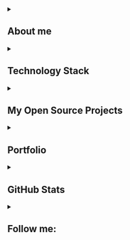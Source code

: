 <details align="left">
  <summary><h2><b>About me</b></h2></summary>
    <p>
      <h2 align="center">Unity Game Developer & Fullstack Web Developer & Web3 Enthusiast<br>
      <img width="800" src="Assets/github_snake.svg" alt="snake"/><br></h2>
    </p>
</details>

<details align="left">
  <summary><h2><b>Technology Stack</b></h2></summary>
    <p>
      <details align="center">
        <summary><h3><b>Programming languages</b></h3></summary>
          <p>
              <img alt="C#" src="https://img.shields.io/badge/-Csharp-090900?style=for-the-badge&logo=sharp&logoColor=FF00FF&color=black"/>
              <img alt="Java Script" src="https://img.shields.io/badge/-JavaScript-090900?style=for-the-badge&logo=javascript&logoColor=FFFF00&color=black"/>
              <img alt="TypeScript" src="https://img.shields.io/badge/-Typescript-090900?style=for-the-badge&logo=typescript&logoColor=1E90FF&color=black"/>
              <img alt="Node JS" src="https://img.shields.io/badge/-Node.Js-090900?style=for-the-badge&logo=nodedotjs&logoColor=32CD32&color=black"/>
          </p>
      </details>
      <details align="center">
        <summary><h3><b>IDE</b></h3></summary>
          <p>
              <img alt="Visual Studio" src="https://img.shields.io/badge/Visual Studio-000000.svg?style=for-the-badge&logo=sharp&logoColor=9400D3&color=black"/>
              <img alt="VS Code" src="https://img.shields.io/badge/VS Code-000000.svg?style=for-the-badge&logo=javascript&logoColor=1E90FF&color=black"/>
              <img alt="Rider" src="https://img.shields.io/badge/Rider-000000.svg?style=for-the-badge&logo=Rider&logoColor=DC143C&color=black"/>
          </p>
      </details>
      <details align="center">
        <summary><h3><b>Frameworks/Libraries</b></h3></summary>
          <p>
            <img alt="Unity" src="https://img.shields.io/badge/-Unity-090900?style=for-the-badge&logo=unity&color=black"/>
            <img alt="WPF" src="https://img.shields.io/badge/-WPF-090900?style=for-the-badge&logo=dask&logoColor=blue&color=black"/>
            <img alt="Firebase (analytics, database)" src="https://img.shields.io/badge/-Firebase-090900?style=for-the-badge&logo=firebase&logoColor=yellow&color=black"/>
            <img alt="Ton Connect" src="https://img.shields.io/badge/-Ton_Connect-090900?style=for-the-badge&logo=ton&logoColor=blue&color=black"/>
            <img alt="Wallet Connect" src="https://img.shields.io/badge/-Wallet_Connect-090900?style=for-the-badge&logo=walletconnect&logoColor=blue&color=black"/>
            <img alt="React JS" src="https://img.shields.io/badge/-React-090900?style=for-the-badge&logo=react&logoColor=blue&color=black"/>
            <img alt="Vite" src="https://img.shields.io/badge/-Vite-090900?style=for-the-badge&logo=vite&logoColor=32CD32&color=black"/>
            <img alt="Express JS" src="https://img.shields.io/badge/-Express-090900?style=for-the-badge&logo=express&logoColor=orange&color=black"/>
            <img alt="Axios JS" src="https://img.shields.io/badge/-Axios-090900?style=for-the-badge&logo=axios&logoColor=32CD32&color=black"/>
            <img alt="Telegram Bot API" src="https://img.shields.io/badge/-TG_Bot_API-090900?style=for-the-badge&logo=telegram&logoColor=blue&color=black"/>
            <img alt="Telegram Web App API" src="https://img.shields.io/badge/-TMA_API-090900?style=for-the-badge&logo=telegram&logoColor=blue&color=black"/>
          </p>
      </details>
      <details align="center">
        <summary><h3><b>DevOps</b></h3></summary>
          <p>
            <img alt="Ubuntu" src="https://img.shields.io/badge/-Ubuntu-090900?style=for-the-badge&logo=ubuntu&color=black"/>
            <img alt="Debian" src="https://img.shields.io/badge/-Debian-090900?style=for-the-badge&logo=debian&logoColor=blue&color=black"/>
            <img alt="Docker" src ="https://img.shields.io/badge/-Docker-090900?style=for-the-badge&logo=docker&logoColor=sky&color=black"/>
            <img alt="Nginx" src="https://img.shields.io/badge/-Nginx-090900?style=for-the-badge&logo=nginx&logoColor=32CD32&color=black"/>
          </p>
      </details>
      <details align="center">
        <summary><h3><b> Version Control Systems</b></h3></summary>
          <p>
            <img alt="Git" src ="https://img.shields.io/badge/-Git-090900?style=for-the-badge&logo=git&logoColor=sky&color=black"/>
            <img alt="Gitlab" src ="https://img.shields.io/badge/-Gitlab-090900?style=for-the-badge&logo=gitlab&logoColor=sky&color=black"/>
          </p>
      </details>
      <details align="center">
        <summary><h3><b>Management</b></h3></summary>
          <p>
               <img alt="Trello" src="https://img.shields.io/badge/-Trello-090900?style=for-the-badge&logo=trello&logoColor=blue&color=black"/>
          </p>
      </details>
      <details align="center">
        <summary><h3><b>Databases</b></h3></summary>
          <p>
              <img alt="PostgreSQL" src="https://img.shields.io/badge/PostgreSQL-000000.svg?style=for-the-badge&logo=PostgreSQL&logoColor=blue&color=black"/>
              <img alt="MongoDB" src="https://img.shields.io/badge/MongoDB-000000.svg?style=for-the-badge&logo=MongoDB&logoColor=32CD32&color=black"/>
          </p>
      </details>
    </p>
</details>

<details align="left">
  <summary><h2><b>My Open Source Projects</b></h2></summary>
    <p>
      <details align="center">
        <summary><h3><b>Telegram Libraries</b></h3></summary>
        <a href="https://github.com/MrVeit/Veittech-UnitonConnect">
          <img src ="https://img.shields.io/badge/-Uniton_Connect-090900?style=for-the-badge&logo=ton&logoColor=#00FFFF"/>
        </a>
        <a href="https://github.com/MrVeit/Veittech-UnigramPayment">
          <img src ="https://img.shields.io/badge/-Unigram_Payment-090900?style=for-the-badge&logo=telegram&logoColor=#00BFFF"/>
        </a>
        <a href="https://github.com/Veittech/UnigramAds">
          <img src ="https://img.shields.io/badge/-Unigram_Ads-090900?style=for-the-badge&logo=telegram&logoColor=#00BFFF"/>
        </a>
      </details>
      <details align="center">
        <summary><h3><b>Simple Mobile Ads Integrator</b></h3></summary>
        <a href="https://github.com/MrVeit/Veittech-SMAI-Appodeal">
          <img src ="https://img.shields.io/badge/-SMAI_Appodeal-090900?style=for-the-badge&logo=github&logoColor=#00BFFF"/>
        </a>
      </details>
    </p>
</details>

<details align="left">
  <summary><h2><b>Portfolio</b></h2></summary>
    <p>
       <details align="center">
        <summary><h3><b>Unity</b></h3></summary>
          <p>
            <a href="https://apps.apple.com/us/app/id6448569911"><img src="https://img.shields.io/badge/-Put_Out-090909?style=for-the-badge&logo=AppStore"></a>
            <a href="https://apps.apple.com/us/app/atomic-click-tap-tap-clicker/id6475219288"><img src="https://img.shields.io/badge/Atomic_Click-090909?style=for-the-badge&logo=AppStore"></a>
            <a href="https://apps.apple.com/us/app/put-hunt-beat-politicians/id6475219389"><img src="https://img.shields.io/badge/Put_Hunt-090909?style=for-the-badge&logo=AppStore"></a>
            <a href="https://apps.apple.com/us/app/move-out-parking-car-puzzle/id6475219309"><img src="https://img.shields.io/badge/Move_Out-090909?style=for-the-badge&logo=AppStore"></a>
            <a href="https://apps.apple.com/us/app/saunposium/id6475219261"><img src="https://img.shields.io/badge/Saunposium-090909?style=for-the-badge&logo=AppStore"></a>
            <a href="https://apps.apple.com/us/app/hamasutra-fps-battle-royale/id6475219425"><img src="https://img.shields.io/badge/Hamasutra-090909?style=for-the-badge&logo=AppStore"></a>
            <a href="https://t.me/MergeMemebot/play"><img src="https://img.shields.io/badge/Merge_Memes-090909?style=for-the-badge&logo=telegram"></a>
            <a href="https://t.me/hyyyyperbot/game"><img src="https://img.shields.io/badge/Hyyyyper-090909?style=for-the-badge&logo=telegram"></a>
            <a href="https://t.me/virus_app_bot/launch"><img src="https://img.shields.io/badge/Project_VRS-090909?style=for-the-badge&logo=telegram"></a>
          </p>
      </details>
      <details align="center">
        <summary><h3><b>React</b></h3></summary>
          <p>
          </p>
      </details>
    </p>
</details>

<details align="left">
  <summary><h2><b>GitHub Stats</b></h2></summary>
    <p align="left">
      <img alt="CommitStreak" src="https://streak-stats.demolab.com/?user=MrVeit&theme=tokyonight"/><br>
      <img alt="Trophy" src="https://github-profile-trophy.vercel.app/?username=MrVeit&theme=tokyonight&row=2&column=3&title=MultiLanguage,Commits,PullRequest,Repositories,Stars,Followers"/>
      <img alt="PopularLanguage" src="https://github-readme-stats.vercel.app/api/top-langs/?username=MrVeit&layout=compact&theme=tokyonight"/>
    </p>
</details>

<details align="left">
    <summary><h2><b>Follow me:</b></h2></summary>
  <p align="left">
    <a href="https://t.me/MrVeit"><img src="https://img.shields.io/badge/Telegram-090909.svg?style=for-the-badge&logo=Telegram&color=black"/></a>
</details>
